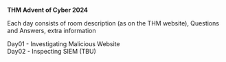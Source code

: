 **THM Advent of Cyber 2024**

Each day consists of room description (as on the THM website), Questions and Answers, extra information

Day01 - Investigating Malicious Website<br>
Day02 - Inspecting SIEM (TBU)<br>
